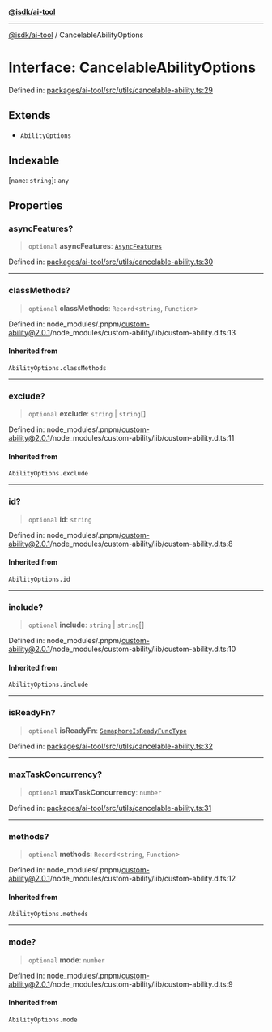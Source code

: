 [**@isdk/ai-tool**](../README.md)

***

[@isdk/ai-tool](../globals.md) / CancelableAbilityOptions

# Interface: CancelableAbilityOptions

Defined in: [packages/ai-tool/src/utils/cancelable-ability.ts:29](https://github.com/isdk/ai-tool.js/blob/b0ee9498dddfa5222989cf00502bb34c601df743/src/utils/cancelable-ability.ts#L29)

## Extends

- `AbilityOptions`

## Indexable

\[`name`: `string`\]: `any`

## Properties

### asyncFeatures?

> `optional` **asyncFeatures**: [`AsyncFeatures`](../enumerations/AsyncFeatures.md)

Defined in: [packages/ai-tool/src/utils/cancelable-ability.ts:30](https://github.com/isdk/ai-tool.js/blob/b0ee9498dddfa5222989cf00502bb34c601df743/src/utils/cancelable-ability.ts#L30)

***

### classMethods?

> `optional` **classMethods**: `Record`\<`string`, `Function`\>

Defined in: node\_modules/.pnpm/custom-ability@2.0.1/node\_modules/custom-ability/lib/custom-ability.d.ts:13

#### Inherited from

`AbilityOptions.classMethods`

***

### exclude?

> `optional` **exclude**: `string` \| `string`[]

Defined in: node\_modules/.pnpm/custom-ability@2.0.1/node\_modules/custom-ability/lib/custom-ability.d.ts:11

#### Inherited from

`AbilityOptions.exclude`

***

### id?

> `optional` **id**: `string`

Defined in: node\_modules/.pnpm/custom-ability@2.0.1/node\_modules/custom-ability/lib/custom-ability.d.ts:8

#### Inherited from

`AbilityOptions.id`

***

### include?

> `optional` **include**: `string` \| `string`[]

Defined in: node\_modules/.pnpm/custom-ability@2.0.1/node\_modules/custom-ability/lib/custom-ability.d.ts:10

#### Inherited from

`AbilityOptions.include`

***

### isReadyFn?

> `optional` **isReadyFn**: [`SemaphoreIsReadyFuncType`](../type-aliases/SemaphoreIsReadyFuncType.md)

Defined in: [packages/ai-tool/src/utils/cancelable-ability.ts:32](https://github.com/isdk/ai-tool.js/blob/b0ee9498dddfa5222989cf00502bb34c601df743/src/utils/cancelable-ability.ts#L32)

***

### maxTaskConcurrency?

> `optional` **maxTaskConcurrency**: `number`

Defined in: [packages/ai-tool/src/utils/cancelable-ability.ts:31](https://github.com/isdk/ai-tool.js/blob/b0ee9498dddfa5222989cf00502bb34c601df743/src/utils/cancelable-ability.ts#L31)

***

### methods?

> `optional` **methods**: `Record`\<`string`, `Function`\>

Defined in: node\_modules/.pnpm/custom-ability@2.0.1/node\_modules/custom-ability/lib/custom-ability.d.ts:12

#### Inherited from

`AbilityOptions.methods`

***

### mode?

> `optional` **mode**: `number`

Defined in: node\_modules/.pnpm/custom-ability@2.0.1/node\_modules/custom-ability/lib/custom-ability.d.ts:9

#### Inherited from

`AbilityOptions.mode`
